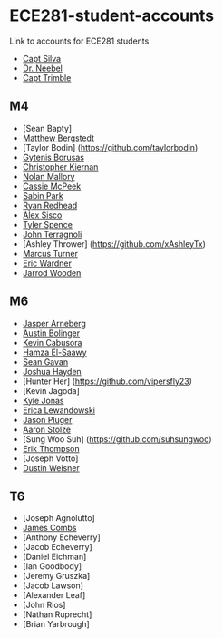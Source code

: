ECE281-student-accounts
=======================

Link to accounts for ECE281 students.

- [Capt Silva](https://www.github.com/sivwizinbiznilva)
- [Dr. Neebel](https://github.com/drdanial)
- [Capt Trimble](https://github.com/vtrimble)

## M4

- [Sean Bapty]
- [Matthew Bergstedt](https://github.com/mbergstedt)
- [Taylor Bodin] (https://github.com/taylorbodin)
- [Gytenis Borusas](https://www.github.com/gytenis98)
- [Christopher Kiernan](https://github.com/ChrisMKiernan)
- [Nolan Mallory](https://github.com/nolanmallory)
- [Cassie McPeek](https://github.com/CassieMcPeek)
- [Sabin Park](https://github.com/sabinpark)
- [Ryan Redhead](https://github.com/RyanRedhead)
- [Alex Sisco](https://github.com/alexsisco714)
- [Tyler Spence](https://github.com/TylerSpence)
- [John Terragnoli](https://github.com/JohnTerragnoli/ECE281-student-accounts)
- [Ashley Thrower] (https://github.com/xAshleyTx)
- [Marcus Turner](https://github.com/MTurner94)
- [Eric Wardner](https://github.com/EricWardner)
- [Jarrod Wooden](https://github.com/JarrodWooden)

## M6

- [Jasper Arneberg](https://github.com/JasperArneberg)
- [Austin Bolinger](https://github.com/Austinbolinger)
- [Kevin Cabusora](https://github.com/KevinCabusora)
- [Hamza El-Saawy](https://github.com/hamzaelsaawy)
- [Sean Gavan](https://github.com/SeanGavan)
- [Joshua Hayden](https://github.com/JoshuaHayden)
- [Hunter Her] (https://github.com/vipersfly23)
- [Kevin Jagoda]
- [Kyle Jonas](https://github.com/KyleJonas)
- [Erica Lewandowski](https://github.com/EricaLewandowski)
- [Jason Pluger](https://github.com/JasonPluger)
- [Aaron Stolze](https://github.com/aaronstolze)
- [Sung Woo Suh] (https://github.com/suhsungwoo)
- [Erik Thompson](https://github.com/C16erikthompson)
- [Joseph Votto]
- [Dustin Weisner](https://github.com/dustyweisner)

## T6

- [Joseph Agnolutto]
- [James Combs](https://github.com/jcel)
- [Anthony Echeverry]
- [Jacob Echeverry]
- [Daniel Eichman]
- [Ian Goodbody]
- [Jeremy Gruszka]
- [Jacob Lawson]
- [Alexander Leaf]
- [John Rios]
- [Nathan Ruprecht]
- [Brian Yarbrough]


